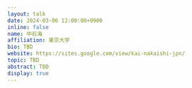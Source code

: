 ```yaml
---
layout: talk
date: 2024-03-06 12:00:00+0900
inline: false
name: 中石海
affiliation: 東京大学
bio: TBD
website: https://sites.google.com/view/kai-nakaishi-jpn/
topic: TBD
abstract: TBD
display: true
---
```

